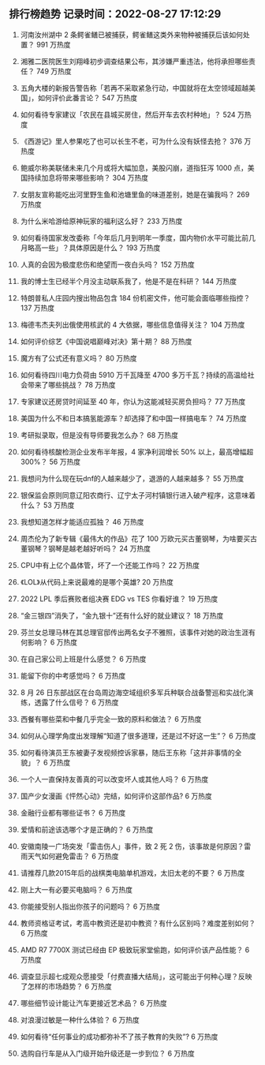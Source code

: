 
## 排行榜趋势 记录时间：2022-08-27 17:12:29
  
  1. 河南汝州湖中 2 条鳄雀鳝已被捕获，鳄雀鳝这类外来物种被捕获后该如何处置？ 991 万热度
    
  2. 湘雅二医院医生刘翔峰初步调查结果公布，其涉嫌严重违法，他将承担哪些责任？ 749 万热度
    
  3. 五角大楼的新报告警告称「若再不采取紧急行动，中国就将在太空领域超越美国」，如何评价此番言论？ 547 万热度
    
  4. 如何看待专家建议「农民在县城买房住，然后开车去农村种地」？ 524 万热度
    
  5. 《西游记》里人参果吃了也可以长生不老，可为什么没有妖怪去抢？ 376 万热度
    
  6. 鲍威尔称美联储未来几个月或将大幅加息，美股闪崩，道指狂泻 1000 点，美国持续加息将带来哪些影响？ 304 万热度
    
  7. 女朋友宣称能吃出河里野生鱼和池塘里鱼的味道差别，她是在骗我吗？ 269 万热度
    
  8. 为什么米哈游给原神玩家的福利这么好？ 233 万热度
    
  9. 如何看待国家发改委称「今年后几月到明年一季度，国内物价水平可能比前几月略高一些」？具体原因是什么？ 193 万热度
    
  10. 人真的会因为极度悲伤和绝望而一夜白头吗？ 152 万热度
    
  11. 我的博士生已经半个月没主动联系我了，他是不是在科研？ 144 万热度
    
  12. 特朗普私人庄园内搜出物品包含 184 份机密文件，他可能会面临哪些指控？ 137 万热度
    
  13. 梅德韦杰夫列出俄使用核武的 4 大依据，哪些信息值得关注？ 104 万热度
    
  14. 如何评价综艺《中国说唱巅峰对决》第十期？ 88 万热度
    
  15. 魔方有了公式还有意义吗？ 80 万热度
    
  16. 如何看待四川电力负荷由 5910 万千瓦降至 4700 多万千瓦？持续的高温给社会带来了哪些挑战？ 78 万热度
    
  17. 专家建议还房贷时间延至 40 年，你认为这能减轻买房负担吗？ 77 万热度
    
  18. 美国为什么不和日本搞氢能源车？却选择了和中国一样搞电车？ 74 万热度
    
  19. 考研拟录取，但是没有导师要我怎么办？ 68 万热度
    
  20. 如何看待核酸检测企业发布半年报，4 家净利润增长 50% 以上，最高增幅超 300%？ 56 万热度
    
  21. 我想问为什么现在玩dnf的人越来越少了，退游的人越来越多？ 55 万热度
    
  22. 银保监会原则同意辽阳农商行、辽宁太子河村镇银行进入破产程序，这意味着什么？ 53 万热度
    
  23. 我想知道怎样才能适应孤独？ 46 万热度
    
  24. 周杰伦为了新专辑《最伟大的作品》花了 100 万欧元买古董钢琴，为啥要买古董钢琴？钢琴是越老越好听吗？ 24 万热度
    
  25. CPU中有上亿个晶体管，坏了一个还能工作吗？ 22 万热度
    
  26. 《LOL》从代码上来说最难的是哪个英雄? 20 万热度
    
  27. 2022 LPL 季后赛败者组决赛 EDG vs TES 你看好谁？ 19 万热度
    
  28. “金三银四”消失了，“金九银十”还有什么好的就业建议？ 18 万热度
    
  29. 芬兰女总理马林在其总理官邸传出两名女子不雅照，该事件对她的政治生涯有何影响？ 6 万热度
    
  30. 在自己家公司上班是什么感觉？ 6 万热度
    
  31. 能留下你的中考感觉吗？ 6 万热度
    
  32. 8 月 26 日东部战区在台岛周边海空域组织多军兵种联合战备警巡和实战化演练，透露了什么信号？ 6 万热度
    
  33. 西餐有哪些菜和中餐几乎完全一致的原料和做法？ 6 万热度
    
  34. 如何从心理学角度出发理解“知道了很多道理，还是过不好这一生”？ 6 万热度
    
  35. 如何看待演员王东被妻子发视频控诉家暴，随后王东称「这并非事情的全貌」？ 6 万热度
    
  36. 一个人一直保持友善真的可以改变坏人或其他人吗？ 6 万热度
    
  37. 国产少女漫画《怦然心动》完结，如何评价这部作品? 6 万热度
    
  38. 金融行业都有哪些证书？ 6 万热度
    
  39. 爱情和前途该选哪个才是正确的？ 6 万热度
    
  40. 安徽南陵一广场突发「雷击伤人」事件，致 2 死 2 伤，该事故是何原因？雷雨天气如何避免雷击？ 6 万热度
    
  41. 请推荐几款2015年后的战棋类电脑单机游戏，太旧太老的不要？ 6 万热度
    
  42. 刚上大一有必要买电脑吗？ 6 万热度
    
  43. 你能接受别人指出你孩子的问题吗？ 6 万热度
    
  44. 教师资格证考试，考高中教资还是初中教资？有什么区别吗？难度差别如何？ 6 万热度
    
  45. AMD R7 7700X 测试已经由 EP 极致玩家堂偷跑，如何评价该产品性能？ 6 万热度
    
  46. 调查显示超七成观众愿接受「付费直播大结局」，这可能出于何种心理？反映了怎样的市场趋势？ 6 万热度
    
  47. 哪些细节设计能让汽车更接近艺术品？ 6 万热度
    
  48. 对浪漫过敏是一种什么体验？ 6 万热度
    
  49. 如何看待“任何事业的成功都弥补不了孩子教育的失败”? 6 万热度
    
  50. 选购自行车是从入门级开始升级还是一步到位？ 6 万热度
    